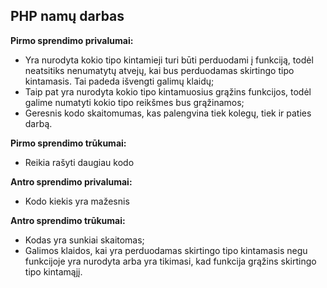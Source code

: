 
## PHP namų darbas

**Pirmo sprendimo privalumai:**
- Yra nurodyta kokio tipo kintamieji turi būti perduodami į funkciją, todėl neatsitiks 
nenumatytų atvejų, kai bus perduodamas skirtingo tipo kintamasis. Tai padeda išvengti galimų klaidų;
- Taip pat yra nurodyta kokio tipo kintamuosius grąžins funkcijos, todėl galime numatyti kokio tipo
reikšmes bus grąžinamos;
- Geresnis kodo skaitomumas, kas palengvina tiek kolegų, tiek ir paties darbą.

**Pirmo sprendimo trūkumai:**
- Reikia rašyti daugiau kodo

**Antro sprendimo privalumai:**
- Kodo kiekis yra mažesnis

**Antro sprendimo trūkumai:**
- Kodas yra sunkiai skaitomas;
- Galimos klaidos, kai yra perduodamas skirtingo tipo kintamasis negu funkcijoje yra nurodyta arba yra 
tikimasi, kad funkcija grąžins skirtingo tipo kintamąjį.

